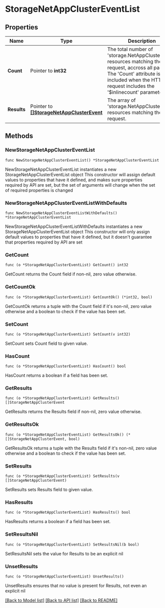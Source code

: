 # StorageNetAppClusterEventList

## Properties

Name | Type | Description | Notes
------------ | ------------- | ------------- | -------------
**Count** | Pointer to **int32** | The total number of &#39;storage.NetAppClusterEvent&#39; resources matching the request, accross all pages. The &#39;Count&#39; attribute is included when the HTTP GET request includes the &#39;$inlinecount&#39; parameter. | [optional] 
**Results** | Pointer to [**[]StorageNetAppClusterEvent**](StorageNetAppClusterEvent.md) | The array of &#39;storage.NetAppClusterEvent&#39; resources matching the request. | [optional] 

## Methods

### NewStorageNetAppClusterEventList

`func NewStorageNetAppClusterEventList() *StorageNetAppClusterEventList`

NewStorageNetAppClusterEventList instantiates a new StorageNetAppClusterEventList object
This constructor will assign default values to properties that have it defined,
and makes sure properties required by API are set, but the set of arguments
will change when the set of required properties is changed

### NewStorageNetAppClusterEventListWithDefaults

`func NewStorageNetAppClusterEventListWithDefaults() *StorageNetAppClusterEventList`

NewStorageNetAppClusterEventListWithDefaults instantiates a new StorageNetAppClusterEventList object
This constructor will only assign default values to properties that have it defined,
but it doesn't guarantee that properties required by API are set

### GetCount

`func (o *StorageNetAppClusterEventList) GetCount() int32`

GetCount returns the Count field if non-nil, zero value otherwise.

### GetCountOk

`func (o *StorageNetAppClusterEventList) GetCountOk() (*int32, bool)`

GetCountOk returns a tuple with the Count field if it's non-nil, zero value otherwise
and a boolean to check if the value has been set.

### SetCount

`func (o *StorageNetAppClusterEventList) SetCount(v int32)`

SetCount sets Count field to given value.

### HasCount

`func (o *StorageNetAppClusterEventList) HasCount() bool`

HasCount returns a boolean if a field has been set.

### GetResults

`func (o *StorageNetAppClusterEventList) GetResults() []StorageNetAppClusterEvent`

GetResults returns the Results field if non-nil, zero value otherwise.

### GetResultsOk

`func (o *StorageNetAppClusterEventList) GetResultsOk() (*[]StorageNetAppClusterEvent, bool)`

GetResultsOk returns a tuple with the Results field if it's non-nil, zero value otherwise
and a boolean to check if the value has been set.

### SetResults

`func (o *StorageNetAppClusterEventList) SetResults(v []StorageNetAppClusterEvent)`

SetResults sets Results field to given value.

### HasResults

`func (o *StorageNetAppClusterEventList) HasResults() bool`

HasResults returns a boolean if a field has been set.

### SetResultsNil

`func (o *StorageNetAppClusterEventList) SetResultsNil(b bool)`

 SetResultsNil sets the value for Results to be an explicit nil

### UnsetResults
`func (o *StorageNetAppClusterEventList) UnsetResults()`

UnsetResults ensures that no value is present for Results, not even an explicit nil

[[Back to Model list]](../README.md#documentation-for-models) [[Back to API list]](../README.md#documentation-for-api-endpoints) [[Back to README]](../README.md)


